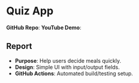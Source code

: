 # Quiz App  
**GitHub Repo**:
**YouTube Demo**:  

## Report  
- **Purpose**: Help users decide meals quickly.  
- **Design**: Simple UI with input/output fields.  
- **GitHub Actions**: Automated build/testing setup.  
